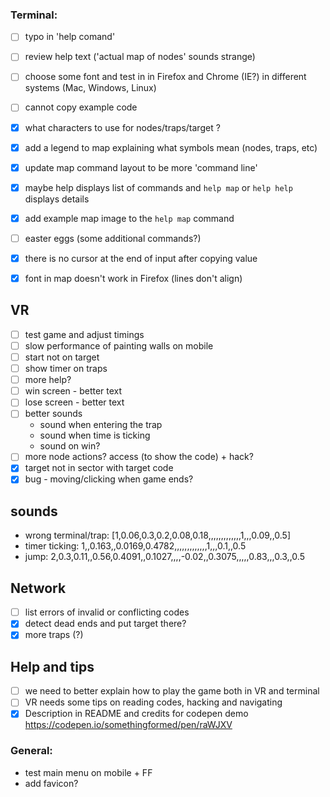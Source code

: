 ### Terminal:
- [ ] typo in 'help comand'
- [ ] review help text ('actual map of nodes' sounds strange)
- [ ] choose some font and test in in Firefox and Chrome (IE?) in different systems (Mac, Windows, Linux)
- [ ] cannot copy example code
- [x] what characters to use for nodes/traps/target ?
- [x] add a legend to map explaining what symbols mean (nodes, traps, etc)
- [x] update map command layout to be more 'command line'
- [x] maybe help displays list of commands and `help map` or `help help` displays details
- [x] add example map image to the `help map` command
- [ ] easter eggs (some additional commands?)

- [x] there is no cursor at the end of input after copying value
- [x] font in map doesn't work in Firefox (lines don't align)

## VR

- [ ] test game and adjust timings
- [ ] slow performance of painting walls on mobile
- [ ] start not on target
- [ ] show timer on traps
- [ ] more help?
- [ ] win screen - better text
- [ ] lose screen - better text
- [ ] better sounds
  - sound when entering the trap
  - sound when time is ticking
  - sound on win?
- [ ] more node actions? access (to show the code) + hack?
- [x] target not in sector with target code
- [x] bug - moving/clicking when game ends?

## sounds
- wrong terminal/trap: [1,0.06,0.3,0.2,0.08,0.18,,,,,,,,,,,,,1,,,0.09,,0.5]
- timer ticking: 1,,0.163,,0.0169,0.4782,,,,,,,,,,,,,1,,,0.1,,0.5
- jump: 2,0.3,0.11,,0.56,0.4091,,0.1027,,,,-0.02,,0.3075,,,,,0.83,,,0.3,,0.5

## Network

- [ ] list errors of invalid or conflicting codes
- [x] detect dead ends and put target there?
- [x] more traps (?)

## Help and tips

- [ ] we need to better explain how to play the game both in VR and terminal
- [ ] VR needs some tips on reading codes, hacking and navigating
- [x] Description in README and credits for codepen demo https://codepen.io/somethingformed/pen/raWJXV

### General:

- test main menu on mobile + FF
- add favicon?
